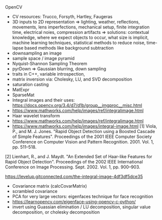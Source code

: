 OpenCV
* CV resources: Trucco, Forsyth, Hartley, Faugeras
* 3D inputs to 2D representation =>  lighting, weather, reflections, movements, lens imperfections, mechanical setup, finite integration time, electrical noies, compression artifacts => solutions: contextual knowledge, where we expect objects to occur, what size is implicit, machine learning techniques, statistical methods to reduce noise, time-lapse based methods like background subtraction
* downsampling an image
* sample space / image pyramid
* Nyquist-Shannon Sampling Theorem
* pyrDown => Gaussian blurring, down sampling
* traits in C++, variable introspection, 
* matrix inversion via: Cholesky, LU, and SVD decomposition
* saturation casting
* MatExpr
* SparseMat
* Integral images and their uses: https://docs.opencv.org/3.4/d7/d1b/group__imgproc__misc.html
* https://www.mathworks.com/help/images/ref/integralimage.html
* Haar wavelet transform
* https://www.mathworks.com/help/images/ref/integralimage.html
* https://www.mathworks.com/help/images/integral-image.html
[1] Viola, P., and M. J. Jones. "Rapid Object Detection using a Boosted Cascade of Simple Features". Proceedings of the 2001 IEEE Computer Society Conference on Computer Vision and Pattern Recognition. 2001. Vol. 1, pp. 511–518.

[2] Lienhart, R., and J. Maydt. "An Extended Set of Haar-like Features for Rapid Object Detection". Proceedings of the 2002 IEEE International Conference on Image Processing. Sept. 2002. Vol. 1, pp. 900–903.

https://levelup.gitconnected.com/the-integral-image-4df3df5dce35

* Covariance matrix (calcCovarMatrix)
* scrambled covariance
* PCA for very large vectors: eigenfaces technique for face recognition
* https://learnopencv.com/eigenface-using-opencv-c-python/
* invert using Guassian elimination / LU decomposition, singular value decomposition, or cholesky decomposition


